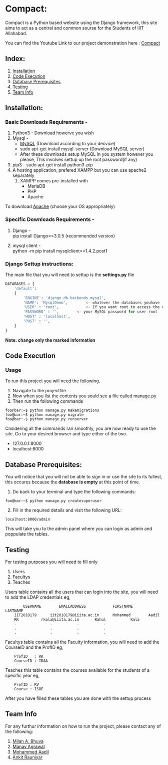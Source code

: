 # Compact:

Compact is a Python based website using the Django framework, this site aims to act as a central and common sourse for the Students of IIIT Allahabad.

You can find the Youtube Link to our project demonstration here : [Compact](https://www.youtube.com/watch?v=-uP4h10tBd4)

## Index:

1. [Installation](#installation)
2. [Code Execution](#code-execution)
3. [Database Prerequisites](#database-prerequisites)
4. [Testing](#testing)
5. [Team Info](#team-info)

## Installation:

### Basic Downloads Requirements - 

1. Python3 - Download howerve you wish 
2. Mysql - 
	* [MySQL](https://dev.mysql.com/doc/refman/8.0/en/linux-installation.html) (Download according to your decvice)
	* sudo apt-get install mysql-server (Download MySQL server)
	* After these downloads setup MySQL in you system however you please, This involves settup up the root password(if any)
3. pip3 - sudo apt-get install python3-pip
4. A hosting application, prefered XAMPP but you can use apache2 separately
	1. XAMPP comes pre-installed with 
		* MariaDB
		* PHP
		* Apache

To download [Apache](https://www.apachefriends.org/download.html) (choose your OS appropriately)

### Specific Downloads Requirements - 

1. Django - <br />
	pip install Django==3.0.5 (recommended version)
	
2. mysql client - <br />
	python -m pip install mysqlclient==1.4.2.post1


### Django Settup instructions:

The main file that you will need to settup is the **settings.py** file

```python
DATABASES = {
    'default': 
	{
        'ENGINE': 'django.db.backends.mysql',
        'NAME': 'MysqlDemo',		<- whatever the databases youhave
        'USER' : 'root',    		<- If you want root to access the database
        'PASSWORD' : '',		<- your MySQL password for user root
        'HOST' : 'localhost',
        'POST' : '',
    }
}
```

**Note: change only the marked information**

## Code Execution

### Usage 

To run this project you will need the following.
	
1. Navigate to the projectfile.
2. Now when you list the contents you sould see a file called manage.py
3. Then run the following commands
```console
foo@bar:~$ python manage.py makemigrations
foo@bar:~$ python manage.py migrate
foo@bar:~$ python manage.py runserver
```
Cnsidering all the commands ran smoothly, you are now ready to use the site. Go to your desired browser and type either of the two.

* 127.0.0.1:8000
* localhost:8000

## Database Prerequisites:

You will notice that you will not be able to sign in or use the site to its fullest, this occures because the **database is empty** at this point of time.

1. Do back to your terminal and type the following commands:
```console
foo@bar:~$ python manage.py createsuperuser
```

2. Fill in the required details and visit the following URL:<br />
```
localhost:8000/admin
```

This will take you to the admin panel where you can login as admin and poppulate the tables.

## Testing

For testing purposes you will need to fill only 
1. Users
2. Facultys
3. Teaches

Users table contains all the users that can login into the site, you will need to add the LDAP credentials eg,
```
      	USERNAME		EMAILADDRESS			FIRSTNAME		LASTNAME
	IIT2018179		iit2018179@iiita.ac.in		Mohammed		Aadil
	RK			rkala@iiita.ac.in		Rahul			Kala
	.				.			.			.
	.	 			.			.			.	
	.				.			.			.
```

Facultys table contains all the Faculty information,
you will need to add the CourseID and the ProfID eg,
```
	ProfID   : RK
	CourseID : IDAA
```

Teaches this table contains the courses available 
for the students of a specific year eg,
```
	ProfID : RV
	Course : ISOE
```

After you have filled these tables you are done with the settup process

## Team Info

For any furthur information on how to run the project, please contact any of the following:

1. [Milan A. Bhuva](https://github.com/MB557)
2. [Manav  Agrawal](https://github.com/mka2011)
3. [Mohammed Aadil](https://github.com/XXDIL)
4. [Ankit Rauniyar](https://github.com/Nkit-333)


